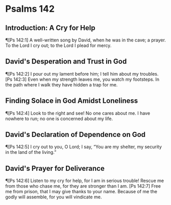 # Psalms 142

## Introduction: A Cry for Help
¶[Ps 142:1] A well-written song by David, when he was in the cave; a prayer. To the Lord I cry out; to the Lord I plead for mercy.

## David's Desperation and Trust in God
¶[Ps 142:2] I pour out my lament before him; I tell him about my troubles.
[Ps 142:3] Even when my strength leaves me, you watch my footsteps. In the path where I walk they have hidden a trap for me.

## Finding Solace in God Amidst Loneliness
¶[Ps 142:4] Look to the right and see! No one cares about me. I have nowhere to run; no one is concerned about my life.

## David's Declaration of Dependence on God
¶[Ps 142:5] I cry out to you, O Lord; I say, “You are my shelter, my security in the land of the living.”

## David's Prayer for Deliverance
¶[Ps 142:6] Listen to my cry for help, for I am in serious trouble! Rescue me from those who chase me, for they are stronger than I am.
[Ps 142:7] Free me from prison, that I may give thanks to your name. Because of me the godly will assemble, for you will vindicate me.
